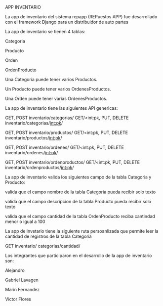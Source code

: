 APP INVENTARIO

La app de inventario del sistema repapp (REPuestos APP) fue desarrollado con el framework Django para un distribuidor de auto partes

La app de inventario se tienen 4 tablas:

Categoria

Producto

Orden

OrdenProducto

Una Categoria puede tener varios Productos.

Un Producto puede tener varios OrdenesProductos.

Una Orden puede tener varias OrdenesProductos.

La app de inventario tiene las siguientes API genericas:

GET, POST inventario/categorias/
GET/<int:pk, PUT, DELETE inventario/categorias/<int:pk>/

GET, POST inventario/productos/
GET/<int:pk, PUT, DELETE inventario/productos/<int:pk>/

GET, POST inventario/ordenes/
GET/<int:pk, PUT, DELETE inventario/ordenes/<int:pk>/

GET, POST inventario/ordenproductos/
GET/<int:pk, PUT, DELETE inventario/ordenproductos/<int:pk>/

La app de inventario valida los siguientes campo de la tabla Categoria y Producto:

valida que el campo nombre de la tabla Categoria pueda recibir solo texto

valida que el campo descripcion de la tabla Producto pueda recibir solo texto

valida que el campo cantidad de la tabla OrdenProducto reciba cantindad menor o igual a 100

La app de invetario tiene la siguiente ruta persoanlizada que permite leer la cantidad de registros de la tabla Categoria

GET inventario/ categorias/cantidad/

Los integrantes que participaron en el desarrollo de la app de inventario son:

Alejandro

Gabriel Lavagen

Marin Fernandez

Victor Flores
